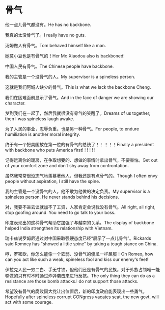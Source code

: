 # 骨气

<p><span class="chinese">他一点儿骨气都没有。</span><span class="english">He has no backbone.</span></p>

<p><span class="chinese">我真的太没骨气了。</span><span class="english">I really have no guts.</span></p>

<p><span class="chinese">汤姆做人有骨气。</span><span class="english">Tom behaved himself like a man.</span></p>

<p><span class="chinese">她莫小豆也是有骨气的！</span><span class="english">Her Mo Xiaodou also is backboned!</span></p>

<p><span class="chinese">中国人民有骨气。</span><span class="english">The Chinese people have backbone.</span></p>

<p><span class="chinese">我的主管是一个没骨气的人。</span><span class="english">My supervisor is a spineless person.</span></p>

<p><span class="chinese">这就是我们阿城人缺少的骨气。</span><span class="english">This is what we lack the backbone Cheng.</span></p>

<p><span class="chinese">我们在困难面前显示了骨气。</span><span class="english">And in the face of danger we are showing our character.</span></p>

<p><span class="chinese">梦到我们在一起了，然后我就很没有骨气的笑醒了。</span><span class="english">Dreams of us together, then I was spineless laugh awake.</span></p>

<p><span class="chinese">为了人民的事业，忍辱负重，也是另一种骨气。</span><span class="english">For people, to endure humiliation is another moral integrity.</span></p>

<p><span class="chinese">终于有一个把美国放在第一位的有骨气的总统了！！！！！</span><span class="english">Finally a president with backbone who puts America first! ! ! ! ! !</span></p>

<p><span class="chinese">记得远离你的暖房，在争取想要的、想做的事情时拿出骨气，不要害怕。</span><span class="english">Get out of your comfort zone and don’t shy away from confrontation.</span></p>

<p><span class="chinese">虽然我常常很没志气地羡慕著他人，但我还是有点骨气的。</span><span class="english">Though I often envy people without aspiration, I still have the spine.</span></p>

<p><span class="chinese">我的主管是一个没骨气的人。他不敢为他做的决定负责。</span><span class="english">My supervisor is a spineless person. He never stands behind his decisions.</span></p>

<p><span class="chinese">对，我要不进去谈就加不了工资，人家肯定会说我没有骨气。</span><span class="english">All right, all right, stop goofing around. You need to go talk to your boss.</span></p>

<p><span class="chinese">印度表现出的这种骨气帮助它加强了与越南的关系。</span><span class="english">The display of backbone helped India strengthen its relationship with Vietnam.</span></p>

<p><span class="chinese">瑞卡兹说罗姆尼通过对中国采取强硬态度已经“展示了一点儿骨气”。</span><span class="english">Rickards said Romney has "showed a little spine" by taking a tough stance on China.</span></p>

<p><span class="chinese">哼，罗密欧，你怎么能像一个软弱、没骨气的傻瓜一样屈服！</span><span class="english">Oh Romeo, how can you act like such a weak, spineless fool and kiss our enemy's feet!</span></p>

<p><span class="chinese">伊拉克人民一穷二白、手无寸铁，但他们还是有骨气的民族，对于外族占领唯一能够做的只有时不时通过炸弹袭击来进行反抗。</span><span class="english">The only thing they can do as a resistance are those bomb attacks.I do not support those attacks.</span></p>

<p><span class="chinese">希望没有骨气的腐败国大党让出位置后，新的印度政府能表现出一些勇气。</span><span class="english">Hopefully after spineless corrupt CONgress vacates seat, the new govt. will act with some courage.</span></p>

